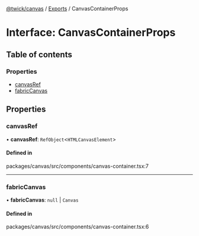 [@twick/canvas](../README.md) / [Exports](../modules.md) / CanvasContainerProps

# Interface: CanvasContainerProps

## Table of contents

### Properties

- [canvasRef](CanvasContainerProps.md#canvasref)
- [fabricCanvas](CanvasContainerProps.md#fabriccanvas)

## Properties

### canvasRef

• **canvasRef**: `RefObject`\<`HTMLCanvasElement`\>

#### Defined in

packages/canvas/src/components/canvas-container.tsx:7

___

### fabricCanvas

• **fabricCanvas**: ``null`` \| `Canvas`

#### Defined in

packages/canvas/src/components/canvas-container.tsx:6
